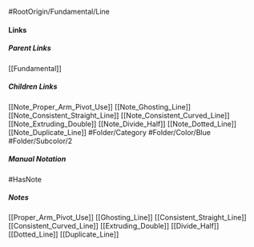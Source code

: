 #RootOrigin/Fundamental/Line
#### Links
##### Parent Links
[[Fundamental]]
##### Children Links
[[Note_Proper_Arm_Pivot_Use]]
[[Note_Ghosting_Line]]
[[Note_Consistent_Straight_Line]]
[[Note_Consistent_Curved_Line]]
[[Note_Extruding_Double]]
[[Note_Divide_Half]]
[[Note_Dotted_Line]]
[[Note_Duplicate_Line]]
#Folder/Category
#Folder/Color/Blue
#Folder/Subcolor/2
##### Manual Notation
#HasNote
##### Notes
[[Proper_Arm_Pivot_Use]]
[[Ghosting_Line]]
[[Consistent_Straight_Line]]
[[Consistent_Curved_Line]]
[[Extruding_Double]]
[[Divide_Half]]
[[Dotted_Line]]
[[Duplicate_Line]]